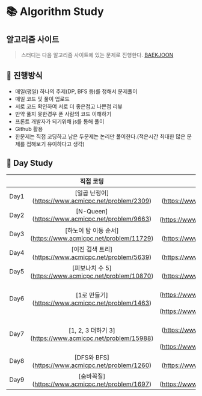 # :books: Algorithm Study


## 알고리즘 사이트
> 스터디는 다음 알고리즘 사이트에 있는 문제로 진행한다.
[BAEKJOON](https://www.acmicpc.net/)

## :ledger: 진행방식

- 매일(평일) 하나의 주제(DP, BFS 등)를 정해서 문제풀이
- 매일 코드 및 풀이 업로드
- 서로 코드 확인하여 서로 더 좋은점고 나쁜점 리뷰
- 만약 풀지 못한경우 푼 사람의 코드 이해하기
- 프론트 개발자가 되기위해 js를 통해 풀이
- Github 활용
- 한문제는 직접 코딩하고 남은 두문제는 논리만 풀이한다.(적은시간 최대한 많은 문제를 접해보기 유이하다고 생각)

## :green_book: Day Study
|     |     직접 코딩     |    브레인 스토밍 1   |    브레인 스토밍 2   |
| --- | :---------------: | :---------------: | :---------------: |
| Day1 | [일곱 난쟁이] (https://www.acmicpc.net/problem/2309) | [괄호] (https://www.acmicpc.net/problem/9012) | [그룹 단어 체커] (https://www.acmicpc.net/problem/1316) |
| Day2 | [N-Queen] (https://www.acmicpc.net/problem/9663) | [덱] (https://www.acmicpc.net/problem/10866) | [로봇 청소기] (https://www.acmicpc.net/problem/14503) |
| Day3 | [하노이 탑 이동 순서] (https://www.acmicpc.net/problem/11729) | [트리 순회] (https://www.acmicpc.net/problem/1991) | [달팽이] (https://www.acmicpc.net/problem/1013) |
| Day4 | [이진 검색 트리] (https://www.acmicpc.net/problem/5639) | [블랙잭] (https://www.acmicpc.net/problem/2798) | [분산처리] (https://www.acmicpc.net/problem/1009) |
| Day5 | [피보나치 수 5] (https://www.acmicpc.net/problem/10870) | [프린터 큐] (https://www.acmicpc.net/problem/1966) | [AC] (https://www.acmicpc.net/problem/5430) |
| Day6 | [1로 만들기] (https://www.acmicpc.net/problem/1463) | [2xn 타일링] (https://www.acmicpc.net/problem/11726) [2xn 타일링2] (https://www.acmicpc.net/problem/11727) | [1, 2, 3 더하기] (https://www.acmicpc.net/problem/9095) |
| Day7 | [1, 2, 3 더하기 3] (https://www.acmicpc.net/problem/15988) | [동물원] (https://www.acmicpc.net/problem/1309) [오르막 수] (https://www.acmicpc.net/problem/11057) | [스티커] (https://www.acmicpc.net/problem/9465) |
| Day8 | [DFS와 BFS] (https://www.acmicpc.net/problem/1260) | [바이러스] (https://www.acmicpc.net/problem/2602) | [단지번호붙이기] (https://www.acmicpc.net/problem/2667) |
| Day9 | [숨바꼭질] (https://www.acmicpc.net/problem/1697) | [뱀과 사다리 게임] (https://www.acmicpc.net/problem/16928) | [토마토] (https://www.acmicpc.net/problem/7576) |
